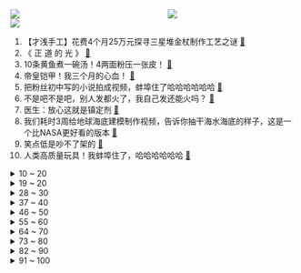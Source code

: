 <div >
	<a style="float:left;width:55%;" href = "https://github.com/anuraghazra/github-readme-stats">
	 <img src = "https://github-readme-stats.vercel.app/api?username=iuuuuuaena&theme=buefy&show_icons=true"/>
	</a>
	<a  style="float:right;width:45%" href = "https://github.com/anuraghazra/github-readme-stats">
	 <img  src="https://github-readme-stats.vercel.app/api/top-langs/?username=anuraghazra&layout=compact"/>
	</a>
	</div>

[![](https://img.shields.io/badge/jxd-@jxdgogogo.xyz-yellowgreen.svg)](https://www.jxdgogogo.xyz)<br>
1. 【才浅手工】花费4个月25万元探寻三星堆金杖制作工艺之谜 [:link:](//www.bilibili.com/video/BV1Nf4y1G7ZS) <br>
2. 《 正 道 的 光 》 [:link:](//www.bilibili.com/video/BV1tg41157Lm) <br>
3. 10条黄鱼煮一碗汤！4两面粉压一张皮！ [:link:](//www.bilibili.com/video/BV1hq4y1S7rP) <br>
4. 帝皇铠甲！我三个月的心血！ [:link:](//www.bilibili.com/video/BV1Fy4y157SH) <br>
5. 把粉丝初中写的小说拍成视频，蚌埠住了哈哈哈哈哈哈 [:link:](//www.bilibili.com/video/BV1oh411i75H) <br>
6. 不是吧不是吧，别人发都火了，我自己发还能火吗？ [:link:](//www.bilibili.com/video/BV1AL411b7Hk) <br>
7. 医生：放心这就是镇定剂 [:link:](//www.bilibili.com/video/BV1sg41157sA) <br>
8. 我们耗时3周给地球海底建模制作视频，告诉你抽干海水海底的样子，这是一个比NASA更好看的版本 [:link:](//www.bilibili.com/video/BV1wL4y1v754) <br>
9. 笑点低是吵不了架的 [:link:](//www.bilibili.com/video/BV15h411i7Cz) <br>
10. 人类高质量玩具！我蚌埠住了，哈哈哈哈哈哈 [:link:](//www.bilibili.com/video/BV1jL4y1e7Uz) <br>
<details>
<summary>10 ~ 20</summary>

11. 我叫“章鱼哥” 一个平凡的人 [:link:](//www.bilibili.com/video/BV1Kq4y1M7Eq) <br>
12. 【觉醒年代|说书人】前方高能预警！！ [:link:](//www.bilibili.com/video/BV1cM4y1L7Ja) <br>
13. 【奥运冠军】吕小军入驻B站 [:link:](//www.bilibili.com/video/BV1po4y1U7be) <br>
14. “来吧来吧巨浪，来吧来吧风暴，我们已经准备好！” [:link:](//www.bilibili.com/video/BV1AL411J7sS) <br>
15. 新疆烤包子：2块5一个，一口爆汁！千万不能咬着吃！ [:link:](//www.bilibili.com/video/BV1Nb4y1S7jc) <br>
16. 差不多得了，互联网掘墓人，滥用挖坟清算可不是正义 [:link:](//www.bilibili.com/video/BV1gf4y1G7F3) <br>
17. 全国各地都有啥样的口音？ [:link:](//www.bilibili.com/video/BV1xv411N7pQ) <br>
18. 我怀念的 [:link:](//www.bilibili.com/video/BV1cq4y1D77P) <br>
19. ⚡人类高质量罪犯⚡ [:link:](//www.bilibili.com/video/BV1i44y1k7LY) <br>
</details>
<details>
<summary>19 ~ 20</summary>

20. 【梦泪求婚纪】生日这天，她答应嫁给我了 [:link:](//www.bilibili.com/video/BV1564y1e7CS) <br>
21. 评分2.7！B站评分垫底动画! 看完彻底给我整不会了 [:link:](//www.bilibili.com/video/BV1SQ4y127tz) <br>
22. 自己不舍的吃的粥却拿出来招待我，这次来给奶奶换上新床铺… [:link:](//www.bilibili.com/video/BV1Jf4y137ms) <br>
23. 油 腻 修 仙 [:link:](//www.bilibili.com/video/BV1VQ4y1m772) <br>
24. 【明日方舟】“多索雷斯”剿灭DH-MO-1平民单核攻略！阵容平民+单精2+语音详解的愉悦攻略！《明日方舟》|魔法Zc目录 [:link:](//www.bilibili.com/video/BV193411q7FK) <br>
25. ⚡⚡我炸干了沉默⚡⚡ [:link:](//www.bilibili.com/video/BV1Ag411j7Vw) <br>
26. 【最新消息】涉嫌强奸罪，吴亦凡被批捕！ [:link:](//www.bilibili.com/video/BV1jQ4y1m7XP) <br>
27. 简单的生日餐，泡面配鸡蛋，一瓶黄桃罐头，知足了 [:link:](//www.bilibili.com/video/BV1Dy4y1V794) <br>
28. 全程高能！难度等级从1到100的技巧抛物，纵享丝滑 [:link:](//www.bilibili.com/video/BV1ry4y1L7Ng) <br>
</details>
<details>
<summary>28 ~ 30</summary>

29. 【时代少年团】《夏日vlog》之弟弟爱吃的菜 [:link:](//www.bilibili.com/video/BV1wy4y15779) <br>
30. “打人都没力气，还说是黑社会？”【国产反派/高燃手书】 [:link:](//www.bilibili.com/video/BV1Hv411N7Sv) <br>
31. 【罗翔】趣味学习还是枯燥学习？我选择折中！读评论#10 [:link:](//www.bilibili.com/video/BV1Rv411K7Qg) <br>
32. 【路温】国产女性群像剧，总是拍得不得劲儿 [:link:](//www.bilibili.com/video/BV17h411i7NK) <br>
33. 【原神】自制番剧《丘神》第十一集——“情理之中的结局" [:link:](//www.bilibili.com/video/BV1DA411w774) <br>
34. 感谢老弟的信任 [:link:](//www.bilibili.com/video/BV1AL4y1e7LE) <br>
35. 《 坦 白 局 》 [:link:](//www.bilibili.com/video/BV1Kv411N7Tk) <br>
36. 耗资千万的诚意之作！刘慈欣科幻漫画一口气看完！ [:link:](//www.bilibili.com/video/BV17L4y1e7tr) <br>
37. 当所有玩家的移动跳跃「完全同步」!! [:link:](//www.bilibili.com/video/BV1E44y1k7sH) <br>
</details>
<details>
<summary>37 ~ 40</summary>

38. 帅小伙花7个小时去吃正宗的宁夏滩羊肉，果然名不虚传！ [:link:](//www.bilibili.com/video/BV1jv411N7rA) <br>
39. 《妇仇者联盟》：枪在手，跟鹅走！ [:link:](//www.bilibili.com/video/BV1Rq4y1n7CR) <br>
40. 打破次元壁！蜡笔小新家的爆款拉面 现实中真的会好吃吗？？ [:link:](//www.bilibili.com/video/BV13L4y1v7XT) <br>
41. 深扒张哲瀚越扒越恐怖！狂热粉伤心洗白：我家哥哥是爱国青年！ [:link:](//www.bilibili.com/video/BV1qP4y1s7r3) <br>
42. 我 今 年 最 牛 的 视 频 [:link:](//www.bilibili.com/video/BV1e3411z7p4) <br>
43. 我的世界，但是所有的方块都是随机的！ [:link:](//www.bilibili.com/video/BV1s44y1y7ec) <br>
44. 靠谱盘点130:离大谱！微笑狙击管泽元做法现场，S10四支队伍无缘世界赛，阿水:寄！ [:link:](//www.bilibili.com/video/BV1qA411A7FF) <br>
45. 花两个月，制作巨大猫罐头翻糖蛋糕（内含女装） [:link:](//www.bilibili.com/video/BV1PQ4y1m72e) <br>
46. 观棋有语127：阿富汗笑话&娱乐圈的蠢人和坏人 [:link:](//www.bilibili.com/video/BV16U4y1E7Yi) <br>
</details>
<details>
<summary>46 ~ 50</summary>

47. 女朋友玩的能有什么问题？没有问题！ [:link:](//www.bilibili.com/video/BV1Yo4y1U7wr) <br>
48. 猫和老鼠四川话版 假老练和风车车（有字幕） [:link:](//www.bilibili.com/video/BV1tQ4y12761) <br>
49. 疯狂！Word的极限操作 [:link:](//www.bilibili.com/video/BV1HL411J7Cs) <br>
50. 女主演了两集发现自己是群演【阅片无数Ⅱ 15】 [:link:](//www.bilibili.com/video/BV1h64y1q7zo) <br>
51. 【我 的 永 远 的 憨 批 朋 友】 [:link:](//www.bilibili.com/video/BV1P44y1y7Sf) <br>
52. 💗别 人 家 的 龙 ~💗 [:link:](//www.bilibili.com/video/BV1AM4y1L7mj) <br>
53. 张哲瀚：顶流，保质期5个月。 [:link:](//www.bilibili.com/video/BV1vy4y1V7Ru) <br>
54. 《原神》角色演示-「草离：听书人」 [:link:](//www.bilibili.com/video/BV1Pq4y1M7Ti) <br>
55. 【原神】急速神瞳攻略，3小时拿完292颗神瞳，全程领跑 [:link:](//www.bilibili.com/video/BV1fU4y177uc) <br>
</details>
<details>
<summary>55 ~ 60</summary>

56. 【原神动画】解密！攀高危险！ [:link:](//www.bilibili.com/video/BV1sL4y1e7c1) <br>
57. 饮茶哥：展示一下我学的普通话 [:link:](//www.bilibili.com/video/BV1FL4y1v7Cu) <br>
58. 《进  来  省  钱》 [:link:](//www.bilibili.com/video/BV1tL4y1e7rC) <br>
59. 广岛绝不无辜，把侵略者当成受害者的某些人需要“补课”【逸语道破】 [:link:](//www.bilibili.com/video/BV12q4y1Q7Jn) <br>
60. 撕皮2.0。 超级完美一定要看！！ [:link:](//www.bilibili.com/video/BV1H64y1q7xP) <br>
61. 二次元无了！日本人耻辱柱+1，深扒开幕式背后内幕！ [:link:](//www.bilibili.com/video/BV1DU4y1E7ip) <br>
62. “西贡2.0”火速上演，阿富汗为什么又姓了塔利班？【消化一下】 [:link:](//www.bilibili.com/video/BV1QL4y1e7Vt) <br>
63. 方块人变成真人啦！ [:link:](//www.bilibili.com/video/BV1g341167Rd) <br>
64. 成龙："不骗你！你试试我手上这幅面具！"【面具篇02集】 [:link:](//www.bilibili.com/video/BV1QQ4y1277k) <br>
</details>
<details>
<summary>64 ~ 70</summary>

65. S T A Y [:link:](//www.bilibili.com/video/BV1zg411j7NL) <br>
66. 拼多多向我索赔100万，我没有100万 [:link:](//www.bilibili.com/video/BV1Hf4y1G7rQ) <br>
67. 看得人发抖，这剧太敢拍了！国产罪案剧《扫黑风暴》第一期 [:link:](//www.bilibili.com/video/BV1D3411q7qp) <br>
68. 我把靖国神社烧了，违法吗？ [:link:](//www.bilibili.com/video/BV1aQ4y127Zm) <br>
69. 一口气看完，火影忍者1-720集！10亿人的青春 [:link:](//www.bilibili.com/video/BV1dh411i7kK) <br>
70. 王刚美食游记：不远千里游学福州拜访高人，求学国宴名菜“佛跳墙” [:link:](//www.bilibili.com/video/BV1Wh411B7ed) <br>
71. 骚扰电话：没想到我被骚扰了！！！ [:link:](//www.bilibili.com/video/BV11h411B7yF) <br>
72. 危机：纽约下水道的老鼠突变出4种独特毒株 [:link:](//www.bilibili.com/video/BV1sQ4y127LE) <br>
73. 【猛男舞团】黄皮外星人菲律宾总代理 [:link:](//www.bilibili.com/video/BV1j44y1y7Lo) <br>
</details>
<details>
<summary>73 ~ 80</summary>

74. 「小白」iQOO 8 Pro测评：这机好像真没短板了… [:link:](//www.bilibili.com/video/BV1j64y1v7NL) <br>
75. 黑丝就算了兄弟！ [:link:](//www.bilibili.com/video/BV1th411i7NQ) <br>
76. 189一袋李明华调料真的好吃吗？小伙亲自测试，结果却一言难尽 [:link:](//www.bilibili.com/video/BV1Vf4y1G79H) <br>
77. 【电竞星快报】毒奶人设？不，这是自然规律！（第三季30期） [:link:](//www.bilibili.com/video/BV1HQ4y1m73D) <br>
78. 一级致癌物的广告，竟然上了知名街舞综艺，求求槟榔厂商们，别再迫害年轻人了【洞察社会系列46】 [:link:](//www.bilibili.com/video/BV1e64y1q7FU) <br>
79. 【目标论03】自律上瘾！BUG级的大脑操纵术 [:link:](//www.bilibili.com/video/BV1tq4y1S7y9) <br>
80. “但愿他看到我，一眼就喜欢我，他会的，他一定会的！” [:link:](//www.bilibili.com/video/BV1Vb4y167kf) <br>
81. 小何灭“红火蚁”被网络圣人攻击，被气得一肚子气，怎么不说新冠病毒也是小生命 [:link:](//www.bilibili.com/video/BV1dL4y1Y7Ef) <br>
82. 戏精归来，越狱天团再聚首！各种骚操作意想不到，《越狱》第四季1-2 [:link:](//www.bilibili.com/video/BV1Bf4y1P7DL) <br>
</details>
<details>
<summary>82 ~ 90</summary>

83. 【22娘×33娘】祝2233生日快乐！ [:link:](//www.bilibili.com/video/BV1EL4y1e7r9) <br>
84. MC当所有生物都可以产奶？每种奶都有不同的效果！带你吃吃喝喝生存！我的世界Minecraft [:link:](//www.bilibili.com/video/BV1hM4y1L7Qv) <br>
85. 《B 站 各 等 级 用 户 现 状  ②》 [:link:](//www.bilibili.com/video/BV1bM4y1L7Rw) <br>
86. 10岁会5门语言，18岁硕士毕业？俩主角都开挂，小说都不敢这么写！ [:link:](//www.bilibili.com/video/BV13b4y1S7QT) <br>
87. 胖小伙玩了一年日本扭蛋机竟然中了这么多switch？！【读评论】 [:link:](//www.bilibili.com/video/BV1Sy4y1V75J) <br>
88. 『魔改动画』养  错  龙  了 [:link:](//www.bilibili.com/video/BV1sf4y1375b) <br>
89. 这是谁发明的吃法！给我出来 [:link:](//www.bilibili.com/video/BV1Bg411j7Pv) <br>
90. 【方舟动画】斯卡蒂买瓜 [:link:](//www.bilibili.com/video/BV1f64y1i7j5) <br>
91. 我们买来了一大堆吃的...来测试一些厨房小工具... [:link:](//www.bilibili.com/video/BV11q4y1S7x9) <br>
</details>
<details>
<summary>91 ~ 100</summary>

92. 一个人长期缺爱，会发生什么变化！？ [:link:](//www.bilibili.com/video/BV1SA411w7oq) <br>
93. 【半佛】说到环保，中国笑了 [:link:](//www.bilibili.com/video/BV1XA411P7Cw) <br>
94. 无敌の一笔 [:link:](//www.bilibili.com/video/BV1cq4y1H7x4) <br>
95. 骨 头 社 的 另 类 美 学 [:link:](//www.bilibili.com/video/BV1WA411w7MQ) <br>
96. 怪不得小说里霸总一眼就能认出自己和心爱女人生的孩子！！！ [:link:](//www.bilibili.com/video/BV1rv411P7Ag) <br>
97. 老师你就是这样监考的吗！？？ [:link:](//www.bilibili.com/video/BV1964y1i74d) <br>
98. 阿富汗“大决战”结束，塔利班的建国路“畅通无阻” [:link:](//www.bilibili.com/video/BV1i64y1q7qs) <br>
99. 金Bili辉煌的一天 [:link:](//www.bilibili.com/video/BV1cq4y1M7Ry) <br>
100. 今天才知道，椰子上有个小开关，轻轻敲几下，椰肉完整脱落 [:link:](//www.bilibili.com/video/BV1HM4y1L7Cj) <br>
</details>

